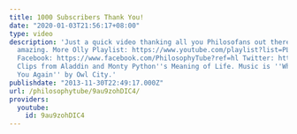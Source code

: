 ```yaml
---
title: 1000 Subscribers Thank You!
date: "2020-01-03T21:56:17+08:00"
type: video
description: 'Just a quick video thanking all you Philosofans out there. Keep being
  amazing. More Olly Playlist: https://www.youtube.com/playlist?list=PLvoAL-KSZ32er2Losi8Oqo8tYIItKg6Ha
  Facebook: https://www.facebook.com/PhilosophyTube?ref=hl Twitter: https://twitter.com/PhilosophyTube
  Clips from Aladdin and Monty Python''s Meaning of Life. Music is ''When Can I See
  You Again'' by Owl City.'
publishdate: "2013-11-30T22:49:17.000Z"
url: /philosophytube/9au9zohDIC4/
providers:
  youtube:
    id: 9au9zohDIC4
---
```

